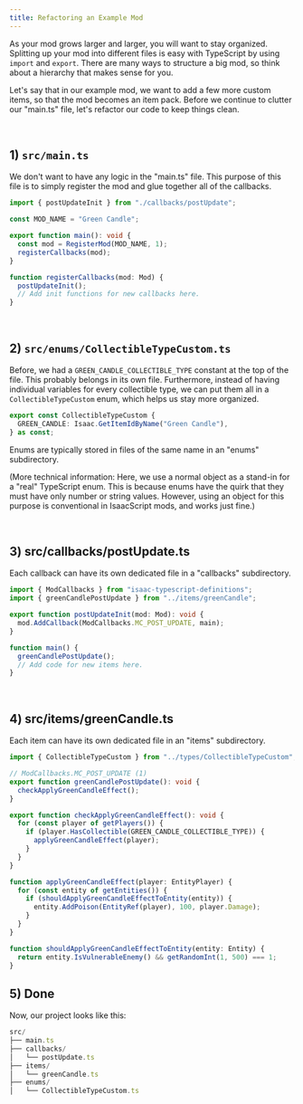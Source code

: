 ```yaml
---
title: Refactoring an Example Mod
---
```


As your mod grows larger and larger, you will want to stay organized. Splitting up your mod into different files is easy with TypeScript by using `import` and `export`. There are many ways to structure a big mod, so think about a hierarchy that makes sense for you.

Let's say that in our example mod, we want to add a few more custom items, so that the mod becomes an item pack. Before we continue to clutter our "main.ts" file, let's refactor our code to keep things clean.

<br />

## 1) `src/main.ts`

We don't want to have any logic in the "main.ts" file. This purpose of this file is to simply register the mod and glue together all of the callbacks.

```ts
import { postUpdateInit } from "./callbacks/postUpdate";

const MOD_NAME = "Green Candle";

export function main(): void {
  const mod = RegisterMod(MOD_NAME, 1);
  registerCallbacks(mod);
}

function registerCallbacks(mod: Mod) {
  postUpdateInit();
  // Add init functions for new callbacks here.
}
```

<br />

## 2) `src/enums/CollectibleTypeCustom.ts`

Before, we had a `GREEN_CANDLE_COLLECTIBLE_TYPE` constant at the top of the file. This probably belongs in its own file. Furthermore, instead of having individual variables for every collectible type, we can put them all in a `CollectibleTypeCustom` enum, which helps us stay more organized.

```ts
export const CollectibleTypeCustom {
  GREEN_CANDLE: Isaac.GetItemIdByName("Green Candle"),
} as const;
```

Enums are typically stored in files of the same name in an "enums" subdirectory.

(More technical information: Here, we use a normal object as a stand-in for a "real" TypeScript enum. This is because enums have the quirk that they must have only number or string values. However, using an object for this purpose is conventional in IsaacScript mods, and works just fine.)

<br />

## 3) src/callbacks/postUpdate.ts

Each callback can have its own dedicated file in a "callbacks" subdirectory.

```ts
import { ModCallbacks } from "isaac-typescript-definitions";
import { greenCandlePostUpdate } from "../items/greenCandle";

export function postUpdateInit(mod: Mod): void {
  mod.AddCallback(ModCallbacks.MC_POST_UPDATE, main);
}

function main() {
  greenCandlePostUpdate();
  // Add code for new items here.
}
```

<br />

## 4) src/items/greenCandle.ts

Each item can have its own dedicated file in an "items" subdirectory.

```ts
import { CollectibleTypeCustom } from "../types/CollectibleTypeCustom";

// ModCallbacks.MC_POST_UPDATE (1)
export function greenCandlePostUpdate(): void {
  checkApplyGreenCandleEffect();
}

export function checkApplyGreenCandleEffect(): void {
  for (const player of getPlayers()) {
    if (player.HasCollectible(GREEN_CANDLE_COLLECTIBLE_TYPE)) {
      applyGreenCandleEffect(player);
    }
  }
}

function applyGreenCandleEffect(player: EntityPlayer) {
  for (const entity of getEntities()) {
    if (shouldApplyGreenCandleEffectToEntity(entity)) {
      entity.AddPoison(EntityRef(player), 100, player.Damage);
    }
  }
}

function shouldApplyGreenCandleEffectToEntity(entity: Entity) {
  return entity.IsVulnerableEnemy() && getRandomInt(1, 500) === 1;
}
```

## 5) Done

Now, our project looks like this:

```ts
src/
├── main.ts
├── callbacks/
│   └── postUpdate.ts
├── items/
│   └── greenCandle.ts
├── enums/
│   └── CollectibleTypeCustom.ts
```
